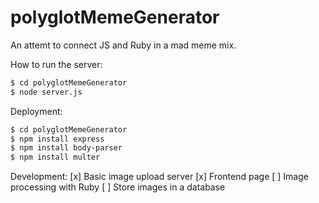 # polyglotMemeGenerator

An attemt to connect JS and Ruby in a mad meme mix.

How to run the server:
```sh
$ cd polyglotMemeGenerator
$ node server.js
```

Deployment:

```sh
$ cd polyglotMemeGenerator
$ npm install express
$ npm install body-parser
$ npm install multer
```
Development:
[x] Basic image upload server
[x] Frontend page
[ ] Image processing with Ruby
[ ] Store images in a database

